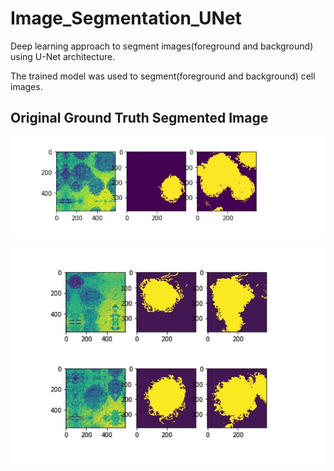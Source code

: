 # Image_Segmentation_UNet

 Deep learning approach to segment images(foreground and background) using U-Net architecture. 
 
 The trained model was used to segment(foreground and background) cell images.
 
 ## Original   Ground Truth   Segmented Image
 ![seg1](/images/seg1.JPG)
 
 ![seg_2](/images/seg2.JPG)
